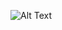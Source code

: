 ![Alt Text](https://i.ibb.co/B3mcK1C/https-i-pinimg-com-originals-bb-36-8b-bb368b93b6700f9fb7ea2de5d4be6731.jpg)
